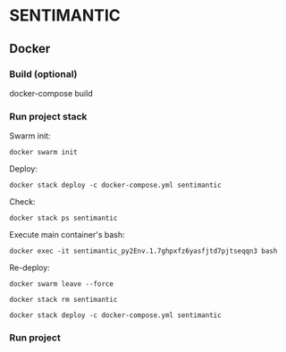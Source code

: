 # SENTIMANTIC


## Docker

### Build (optional)

docker-compose build 

### Run project stack

Swarm init:



```docker swarm init```

Deploy:

```docker stack deploy -c docker-compose.yml sentimantic```

Check:

```docker stack ps sentimantic```

Execute main container's bash:

```docker exec -it sentimantic_py2Env.1.7ghpxfz6yasfjtd7pjtseqqn3 bash```

Re-deploy:

```docker swarm leave --force```

```docker stack rm sentimantic ```

```docker stack deploy -c docker-compose.yml sentimantic ```

### Run project

